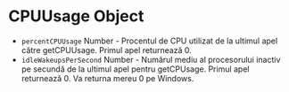 # CPUUsage Object

* `percentCPUUsage` Number - Procentul de CPU utilizat de la ultimul apel către getCPUUsage. Primul apel returnează 0.
* `idleWakeupsPerSecond` Number - Numărul mediu al procesorului inactiv pe secundă de la ultimul apel pentru getCPUsage. Primul apel returnează 0. Va returna mereu 0 pe Windows.

